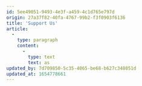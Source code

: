 ```yaml
---
id: 5ee49051-9493-4e3f-a459-4c1d765e797d
origin: 27a37f82-40fa-4767-99b2-f3f0903f6136
title: 'Support Us'
article:
  -
    type: paragraph
    content:
      -
        type: text
        text: as
updated_by: 7d709850-5c35-4065-be68-b627c348051d
updated_at: 1654778661
---
```

